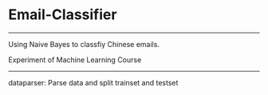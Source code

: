 # Email-Classifier

---

Using Naive Bayes to classfiy Chinese emails.

Experiment of Machine Learning Course   

---

dataparser: Parse data and split trainset and testset
